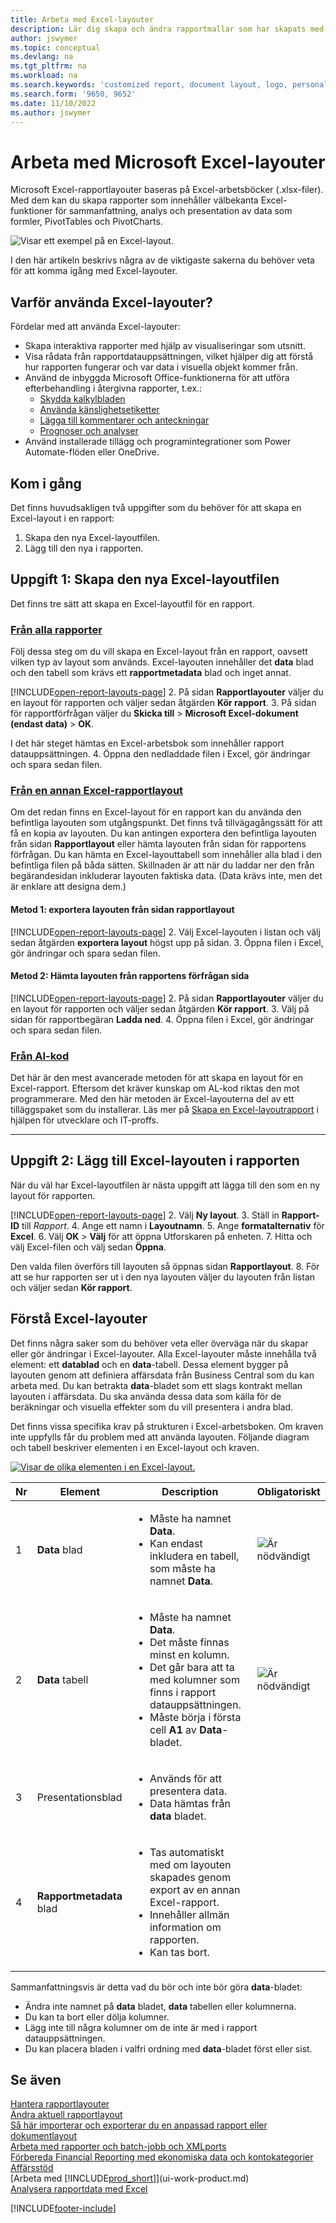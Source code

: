 ```yaml
---
title: Arbeta med Excel-layouter
description: Lär dig skapa och ändra rapportmallar som har skapats med Excel.
author: jswymer
ms.topic: conceptual
ms.devlang: na
ms.tgt_pltfrm: na
ms.workload: na
ms.search.keywords: 'customized report, document layout, logo, personalize'
ms.search.form: '9650, 9652'
ms.date: 11/10/2022
ms.author: jswymer
---
```

# Arbeta med Microsoft Excel-layouter

Microsoft Excel-rapportlayouter baseras på Excel-arbetsböcker (.xlsx-filer). Med dem kan du skapa rapporter som innehåller välbekanta Excel-funktioner för sammanfattning, analys och presentation av data som formler, PivotTables och PivotCharts.

![Visar ett exempel på en Excel-layout.](media/excel-layout-2.png)

I den här artikeln beskrivs några av de viktigaste sakerna du behöver veta för att komma igång med Excel-layouter.

## Varför använda Excel-layouter?

Fördelar med att använda Excel-layouter:

- Skapa interaktiva rapporter med hjälp av visualiseringar som utsnitt.
- Visa rådata från rapportdatauppsättningen, vilket hjälper dig att förstå hur rapporten fungerar och var data i visuella objekt kommer från.
- Använd de inbyggda Microsoft Office-funktionerna för att utföra efterbehandling i återgivna rapporter, t.ex.:
  - [Skydda kalkylbladen](https://support.microsoft.com/office/protect-a-worksheet-3179efdb-1285-4d49-a9c3-f4ca36276de6)
  - [Använda känslighetsetiketter](https://support.microsoft.com/office/apply-sensitivity-labels-to-your-files-and-email-in-office-2f96e7cd-d5a4-403b-8bd7-4cc636bae0f9)
  - [Lägga till kommentarer och anteckningar](https://support.microsoft.com/office/insert-comments-and-notes-in-excel-65f504d8-160b-4a05-ac30-46fbd5227a52)
  - [Prognoser och analyser](https://support.microsoft.com/office/introduction-to-what-if-analysis-22bffa5f-e891-4acc-bf7a-e4645c446fb4)
- Använd installerade tillägg och programintegrationer som Power Automate-flöden eller OneDrive.

## Kom i gång

Det finns huvudsakligen två uppgifter som du behöver för att skapa en Excel-layout i en rapport:

1. Skapa den nya Excel-layoutfilen.
2. Lägg till den nya i rapporten.

## Uppgift 1: Skapa den nya Excel-layoutfilen

Det finns tre sätt att skapa en Excel-layoutfil för en rapport.

### [Från alla rapporter](#tab/any-report)

Följ dessa steg om du vill skapa en Excel-layout från en rapport, oavsett vilken typ av layout som används. Excel-layouten innehåller det **data** blad och den tabell som krävs ett **rapportmetadata** blad och inget annat.

[!INCLUDE[open-report-layouts-page](includes/open-report-layouts-page.md)]
2. På sidan **Rapportlayouter** väljer du en layout för rapporten och väljer sedan åtgärden **Kör rapport**.
3. På sidan för rapportförfrågan väljer du **Skicka till** > **Microsoft Excel-dokument (endast data)** > **OK**.

   I det här steget hämtas en Excel-arbetsbok som innehåller rapport datauppsättningen.
4. Öppna den nedladdade filen i Excel, gör ändringar och spara sedan filen.

### [Från en annan Excel-rapportlayout](#tab/other-layout)

Om det redan finns en Excel-layout för en rapport kan du använda den befintliga layouten som utgångspunkt. Det finns två tillvägagångssätt för att få en kopia av layouten. Du kan antingen exportera den befintliga layouten från sidan **Rapportlayout** eller hämta layouten från sidan för rapportens förfrågan. Du kan hämta en Excel-layouttabell som innehåller alla blad i den befintliga filen på båda sätten. Skillnaden är att när du laddar ner den från begärandesidan inkluderar layouten faktiska data. (Data krävs inte, men det är enklare att designa dem.)

#### Metod 1: exportera layouten från sidan **rapportlayout**

[!INCLUDE[open-report-layouts-page](includes/open-report-layouts-page.md)]
2. Välj Excel-layouten i listan och välj sedan åtgärden **exportera layout** högst upp på sidan.
3. Öppna filen i Excel, gör ändringar och spara sedan filen.

#### Metod 2: Hämta layouten från rapportens förfrågan sida

[!INCLUDE[open-report-layouts-page](includes/open-report-layouts-page.md)]
2. På sidan **Rapportlayouter** väljer du en layout för rapporten och väljer sedan åtgärden **Kör rapport**.
3. Välj på sidan för rapportbegäran **Ladda ned**.
4. Öppna filen i Excel, gör ändringar och spara sedan filen.

### [Från AI-kod](#tab/from-code)

Det här är den mest avancerade metoden för att skapa en layout för en Excel-rapport. Eftersom det kräver kunskap om AL-kod riktas den mot programmerare. Med den här metoden är Excel-layouterna del av ett tilläggspaket som du installerar. Läs mer på [Skapa en Excel-layoutrapport](/dynamics365/business-central/dev-itpro/developer/devenv-howto-excel-report-layout) i hjälpen för utvecklare och IT-proffs.

---

## Uppgift 2: Lägg till Excel-layouten i rapporten

När du väl har Excel-layoutfilen är nästa uppgift att lägga till den som en ny layout för rapporten.

[!INCLUDE[open-report-layouts-page](includes/open-report-layouts-page.md)]
2. Välj **Ny layout**.
3. Ställ in **Rapport-ID** till *Rapport*.
4. Ange ett namn i **Layoutnamn**.
5. Ange **formatalternativ** för **Excel**.
6. Välj **OK** > **Välj** för att öppna Utforskaren på enheten.
7. Hitta och välj Excel-filen och välj sedan **Öppna**.

   Den valda filen överförs till layouten så öppnas sidan **Rapportlayout**.
8. För att se hur rapporten ser ut i den nya layouten väljer du layouten från listan och väljer sedan **Kör rapport**.

<!--

**Data** sheet
  - An Excel layout must contain a sheet named **Data**.
  - The **Data** sheet must include a table named **Data**.

**Data** table
  - The **Data** sheet must include a table named **Data**.
  - The table must have at least one column and can only include columns that are also in the report dataset.
  - The table must start in the first cell **A1** of the **Data** sheet.

3. Report metadata 
-->

## Förstå Excel-layouter

Det finns några saker som du behöver veta eller överväga när du skapar eller gör ändringar i Excel-layouter. Alla Excel-layouter måste innehålla två element: ett **datablad** och en **data**-tabell. Dessa element bygger på layouten genom att definiera affärsdata från Business Central som du kan arbeta med. Du kan betrakta **data**-bladet som ett slags kontrakt mellan layouten i affärsdata. Du ska använda dessa data som källa för de beräkningar och visuella effekter som du vill presentera i andra blad.

Det finns vissa specifika krav på strukturen i Excel-arbetsboken. Om kraven inte uppfylls får du problem med att använda layouten. Följande diagram och tabell beskriver elementen i en Excel-layout och kraven.

[![Visar de olika elementen i en Excel-layout.](media/excel-layout-callouts-2.png)](media/excel-layout-callouts-2.png#lightbox)

|Nr|Element|Description|Obligatoriskt|
|---|-------|----|---|
|1|**Data** blad|<ul><li>Måste ha namnet **Data**.</li><li>Kan endast inkludera en tabell, som måste ha namnet **Data**.</li></ul>|![Är nödvändigt](media/check.png) | 
|2|**Data** tabell|<ul><li>Måste ha namnet **Data**.</li><li>Det måste finnas minst en kolumn.</li><li>Det går bara att ta med kolumner som finns i rapport datauppsättningen.</li><li>Måste börja i första cell **A1** av **Data**-bladet.</li></ul>|![Är nödvändigt](media/check.png)|
|3|Presentationsblad|<ul><li>Används för att presentera data.</li><li>Data hämtas från **data** bladet. </li></ul>||
|4|**Rapportmetadata** blad|<ul><li>Tas automatiskt med om layouten skapades genom export av en annan Excel-rapport.</li><li>Innehåller allmän information om rapporten.</li><li>Kan tas bort.</li></ul>|

Sammanfattningsvis är detta vad du bör och inte bör göra **data**-bladet:

- Ändra inte namnet på **data** bladet, **data** tabellen eller kolumnerna.
- Du kan ta bort eller dölja kolumner.
- Lägg inte till några kolumner om de inte är med i rapport datauppsättningen.
- Du kan placera bladen i valfri ordning med **data**-bladet först eller sist.

## Se även

[Hantera rapportlayouter](ui-manage-report-layouts.md)  
[Ändra aktuell rapportlayout](ui-how-change-layout-currently-used-report.md)  
[Så här importerar och exporterar du en anpassad rapport eller dokumentlayout](ui-how-import-and-export-report-layout.md)  
[Arbeta med rapporter och batch-jobb och XMLports](ui-work-report.md)  
[Förbereda Financial Reporting med ekonomiska data och kontokategorier](bi-how-work-account-schedule.md)  
[Affärsstöd](bi.md)  
[Arbeta med [!INCLUDE[prod_short](includes/prod_short.md)]](ui-work-product.md)  
[Analysera rapportdata med Excel](report-analyze-excel.md)  

[!INCLUDE[footer-include](includes/footer-banner.md)]
